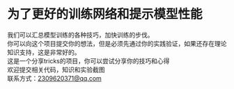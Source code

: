 # 为了更好的训练网络和提示模型性能  

我们可以汇总模型训练的各种技巧，加快训练的步伐。  
你可以向这个项目提交你的想法，但是必须先通过你的实践验证，如果还存在理论知识支持，这是非常好的。  
这是一个分享tricks的项目，你可以尝试分享你的技巧和心得  
欢迎提交相关代码，知识和实验截图  
联系方式：2309620371@qq.com  
